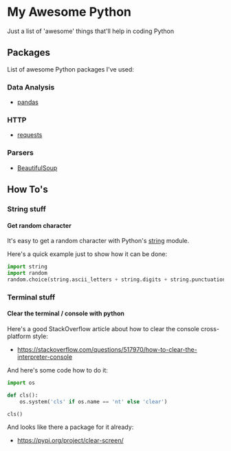# My Awesome Python
Just a list of 'awesome' things that'll help in coding Python

## Packages
List of awesome Python packages I've used:

### Data Analysis
* [pandas](https://pandas.pydata.org/)

### HTTP
* [requests](https://docs.python-requests.org/en/latest/)

### Parsers
* [BeautifulSoup](https://www.crummy.com/software/BeautifulSoup/bs4/doc/)

## How To's

### String stuff

#### Get random character
It's easy to get a random character with Python's [string](https://docs.python.org/3/library/string.html) module.

Here's a quick example just to show how it can be done:
```python
import string
import random
random.choice(string.ascii_letters + string.digits + string.punctuation)
```

### Terminal stuff

#### Clear the terminal / console with python
Here's a good StackOverflow article about how to clear the console cross-platform style:
* https://stackoverflow.com/questions/517970/how-to-clear-the-interpreter-console

And here's some code how to do it:
```python
import os

def cls():
    os.system('cls' if os.name == 'nt' else 'clear')

cls()
```

And looks like there a package for it already:
* https://pypi.org/project/clear-screen/
